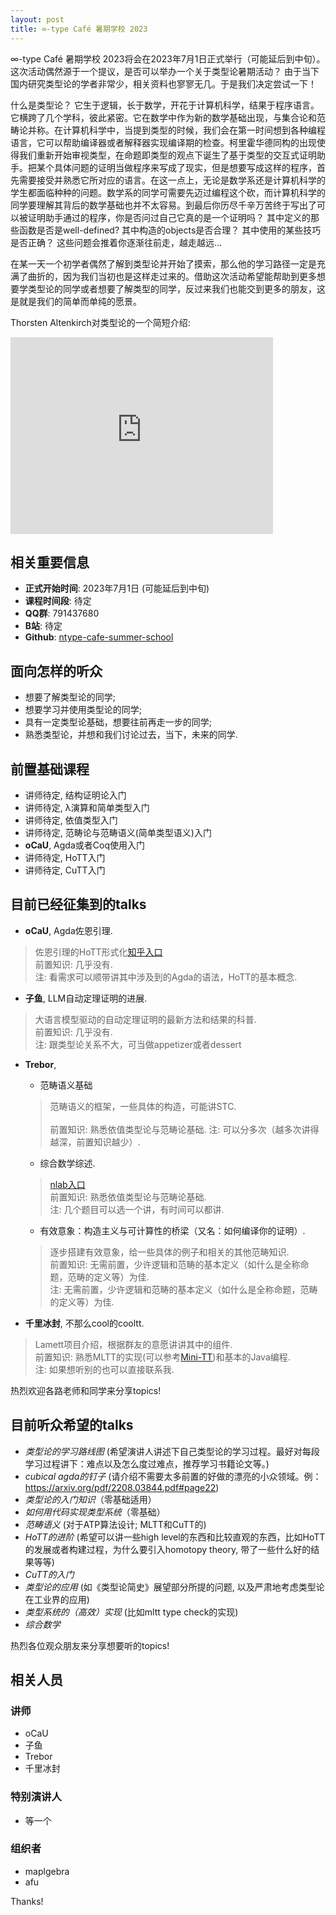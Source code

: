 ```yaml
---
layout: post
title: ∞-type Café 暑期学校 2023
---
```


∞-type Café 暑期学校 2023将会在2023年7月1日正式举行（可能延后到中旬）。这次活动偶然源于一个提议，是否可以举办一个关于类型论暑期活动？ 由于当下国内研究类型论的学者非常少，相关资料也寥寥无几。于是我们决定尝试一下！

什么是类型论？ 它生于逻辑，长于数学，开花于计算机科学，结果于程序语言。它横跨了几个学科，彼此紧密。它在数学中作为新的数学基础出现，与集合论和范畴论并称。在计算机科学中，当提到类型的时候，我们会在第一时间想到各种编程语言，它可以帮助编译器或者解释器实现编译期的检查。柯里霍华德同构的出现使得我们重新开始审视类型，在命题即类型的观点下诞生了基于类型的交互式证明助手。把某个具体问题的证明当做程序来写成了现实，但是想要写成这样的程序，首先需要接受并熟悉它所对应的语言。在这一点上，无论是数学系还是计算机科学的学生都面临种种的问题。数学系的同学可需要先迈过编程这个砍，而计算机科学的同学要理解其背后的数学基础也并不太容易。到最后你历尽千辛万苦终于写出了可以被证明助手通过的程序，你是否问过自己它真的是一个证明吗？ 其中定义的那些函数是否是well-defined? 其中构造的objects是否合理？ 其中使用的某些技巧是否正确？ 这些问题会推着你逐渐往前走，越走越远...

在某一天一个初学者偶然了解到类型论并开始了摸索，那么他的学习路径一定是充满了曲折的，因为我们当初也是这样走过来的。借助这次活动希望能帮助到更多想要学类型论的同学或者想要了解类型的同学，反过来我们也能交到更多的朋友，这是就是我们的简单而单纯的愿景。 

Thorsten Altenkirch对类型论的一个简短介绍:
<iframe width="420" height="315" src="https://player.bilibili.com/player.html?aid=229312966&bvid=BV1o8411f7Xt&cid=1150574396&page=1" frameborder="0" allowfullscreen></iframe>

## 相关重要信息

* **正式开始时间**: 2023年7月1日 (可能延后到中旬)
* **课程时间段**: 待定
* **QQ群**: 791437680
* **B站**: 待定
* **Github**: [ntype-cafe-summer-school](https://github.com/m4p1e/ntype-cafe-summer-school)

## 面向怎样的听众
* 想要了解类型论的同学;
* 想要学习并使用类型论的同学;
* 具有一定类型论基础，想要往前再走一步的同学;
* 熟悉类型论，并想和我们讨论过去，当下，未来的同学.


## 前置基础课程
* 讲师待定, 结构证明论入门
* 讲师待定, λ演算和简单类型入门
* 讲师待定, 依值类型入门
* 讲师待定, 范畴论与范畴语义(简单类型语义)入门
* **oCaU**, Agda或者Coq使用入门
* 讲师待定, HoTT入门
* 讲师待定, CuTT入门


## 目前已经征集到的talks

* **oCaU**, Agda佐恩引理.<br>
> 佐恩引理的HoTT形式化[知乎入口](https://zhuanlan.zhihu.com/p/629641633)<br>
前置知识: 几乎没有. <br>
注: 看需求可以顺带讲其中涉及到的Agda的语法，HoTT的基本概念.

* **子鱼**, LLM自动定理证明的进展.<br>
> 大语言模型驱动的自动定理证明的最新方法和结果的科普.<br>
前置知识: 几乎没有.<br>
注: 跟类型论关系不大，可当做appetizer或者dessert

* **Trebor**, 
    * 范畴语义基础 <br>
    > 范畴语义的框架，一些具体的构造，可能讲STC. <br>    
    前置知识: 熟悉依值类型论与范畴论基础.
    注: 可以分多次（越多次讲得越深，前置知识越少）.

    * 综合数学综述.<br>
    > [nlab入口](https://ncatlab.org/nlab/show/synthetic+mathematics) <br>
    前置知识: 熟悉依值类型论与范畴论基础.<br>
    注: 几个题目可以选一个讲，有时间可以都讲.

    * 有效意象：构造主义与可计算性的桥梁（又名：如何编译你的证明）.<br>
    > 逐步搭建有效意象，给一些具体的例子和相关的其他范畴知识.<br>
    前置知识: 无需前置，少许逻辑和范畴的基本定义（如什么是全称命题，范畴的定义等）为佳.<br>
    注: 无需前置，少许逻辑和范畴的基本定义（如什么是全称命题，范畴的定义等）为佳.

* **千里冰封**, 不那么cool的cooltt.<br>
> Lamett项目介绍，根据群友的意愿讲讲其中的组件.<br>
前置知识: 熟悉MLTT的实现(可以参考[Mini-TT](https://github.com/kino3/Mini-TT))和基本的Java编程.<br>
注: 如果想听别的也可以直接联系我.


热烈欢迎各路老师和同学来分享topics!

## 目前听众希望的talks
* *类型论的学习路线图* (希望演讲人讲述下自己类型论的学习过程。最好对每段学习过程讲下：难点以及怎么度过难点，推荐学习书籍论文等。)
* *cubical agda的钉子* (请介绍不需要太多前置的好做的漂亮的小众领域。例：https://arxiv.org/pdf/2208.03844.pdf#page22)
* *类型论的入门知识*（零基础适用）
* *如何用代码实现类型系统*（零基础）
* *范畴语义* (对于ATP算法设计; MLTT和CuTT的)
* *HoTT的进阶* (希望可以讲一些high level的东西和比较直观的东西，比如HoTT的发展或者构建过程，为什么要引入homotopy theory,  带了一些什么好的结果等等)
* *CuTT的入门*
* *类型论的应用* (如《类型论简史》展望部分所提的问题, 以及严肃地考虑类型论在工业界的应用)
* *类型系统的（高效）实现* (比如mltt type check的实现)
* *综合数学*

热烈各位观众朋友来分享想要听的topics!

## 相关人员
### 讲师
* oCaU
* 子鱼
* Trebor
* 千里冰封

### 特别演讲人
* 等一个

### 组织者

* maplgebra
* afu

Thanks!

